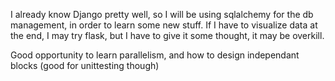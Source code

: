 I already know Django pretty well, so I will be using sqlalchemy for the db management, in order to learn some new stuff.
If I have to visualize data at the end, I may try flask, but I have to give it some thought, it may be overkill.

Good opportunity to learn parallelism, and how to design independant blocks (good for unittesting though)